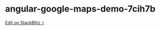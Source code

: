 # angular-google-maps-demo-7cih7b

[Edit on StackBlitz ⚡️](https://stackblitz.com/edit/angular-google-maps-demo-7cih7b)